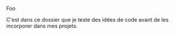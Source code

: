 Foo

C'est dans ce dossier que je teste des idées de code avant de les incorporer dans mes projets.
